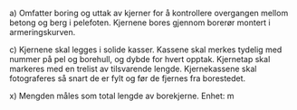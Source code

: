 a) Omfatter boring og uttak av kjerner for å kontrollere overgangen mellom betong og berg i pelefoten. Kjernene bores gjennom borerør montert i armeringskurven.

c) Kjernene skal legges i solide kasser. Kassene skal merkes tydelig med nummer på pel og borehull, og dybde for hvert opptak. Kjernetap skal markeres med en trelist av tilsvarende lengde.
Kjernekassene skal fotograferes så snart de er fylt og før de fjernes fra borestedet.

x) Mengden måles som total lengde av borekjerne. Enhet: m

